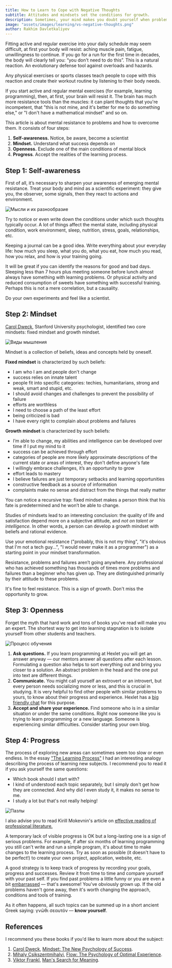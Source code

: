 ```yaml
---
title: How to Learn to Cope with Negative Thoughts
subtitle: Attitudes and mindsets set the conditions for growth.
description: Sometimes, your mind makes you doubt yourself when problems arise. That’s OK, you just need to learn to perceive it.
image: "assets/images/learning/vs-negative-thoughts.png"
author: Rakhim Davletkaliyev
---
```


Fitting active and regular exercise into your daily schedule may seem difficult, at first your body will resist: aching muscle pain, fatigue, unwillingness to continue. If you go for a run for the first time in decades, the body will clearly tell you: “you don't need to do this”. This is a natural reaction. An evolutionary defense tool against overloads and hazards.

Any physical exercises or sports classes teach people to cope with this reaction and create their workout routine by listening to their body needs.

If you start active and regular mental exercises (for example, learning programming), then, at first, your brain will resist it. The brain has much more resistance tools than the muscles: it can plant thoughts that you're incompetent, that "this is not mine, and it's better for me to do something else," or "I don't have a mathematical mindset" and so on.

This article is about mental resistance to problems and how to overcome them. It consists of four steps:

1. **Self-awareness.** Notice, be aware, become a scientist
2. **Mindset.** Understand what success depends on
3. **Openness.** Exclude one of the main conditions of mental block
4. **Progress**. Accept the realities of the learning process.

## Step 1: Self-awareness

First of all, it’s necessary to sharpen your awareness of emerging mental resistance. Treat your body and mind as a scientific experiment: they give you, the observer, some signals, then they react to actions and environment.

![Мысли и их разнообразие](/assets/images/learning/learning_1_en.png)

Try to notice or even write down the conditions under which such thoughts typically occur. A lot of things affect the mental state, including physical condition, work environment, sleep, nutrition, stress, goals, relationships, etc.

Keeping a journal can be a good idea. Write everything about your everyday life: how much you sleep, what you do, what you eat, how much you read, how you relax, and how is your training going.

It will be great if you can identify the reasons for good and bad days. Sleeping less than 7 hours plus meeting someone before lunch almost always have something with learning problems. Or physical activity and reduced consumption of sweets have something with successful training. Perhaps this is not a mere correlation, but a causality.

Do your own experiments and feel like a scientist.

## Step 2: Mindset

[Carol Dweck](https://en.wikipedia.org/wiki/Carol_Dweck), Stanford University psychologist, identified two core mindsets: fixed mindset and growth mindset.

![Виды мышления](/assets/images/learning/learning_2.png)

Mindset is a collection of beliefs, ideas and concepts held by oneself.

**Fixed mindset** is characterized by such beliefs:

- I am who I am and people don't change
- success relies on innate talent
- people fit into specific categories: techies, humanitarians, strong and weak, smart and stupid, etc.
- I should avoid changes and challenges to prevent the possibility of failure
- efforts are worthless
- I need to choose a path of the least effort
- being criticized is bad
- I have every right to complain about problems and failures

**Growth** **mindset** is characterized by such beliefs:

- I’m able to change, my abilities and intelligence can be developed over time if I put my mind to it
- success can be achieved through effort
- categories of people are more likely approximate descriptions of the current state or areas of interest, they don't define anyone's fate
- I willingly embrace challenges, it’s an opportunity to grow
- effort leads to mastery
- I believe failures are just temporary setbacks and learning opportunities
- constructive feedback as a source of information
- complaints make no sense and distract from the things that really matter

You can notice a recursive trap: fixed mindset makes a person think that his fate is predetermined and he won’t be able to change.

Studies of mindsets lead to an interesting conclusion: the quality of life and satisfaction depend more on a subjective attitude, and *not on talent or intelligence.* In other words, a person can develop a growth mindset with beliefs and rational evidence.

Use your emotional resistance ("probably, this is not my thing", "it's obvious that I'm not a tech guy...", "I would never make it as a programmer") as a starting point in your mindset transformation.

Resistance, problems and failures aren’t going anywhere. Any professional who has achieved something has thousands of times more problems and failures than a beginner who has given up. They are distinguished primarily by their attitude to these problems.

It's fine to feel resistance. This is a sign of growth. Don't miss the opportunity to grow.

## **Step 3: Openness**

Forget the myth that hard work and tons of books you've read will make you an expert. The shortest way to get into learning stagnation is to isolate yourself from other students and teachers.

![Процесс обучения](/assets/images/learning/learning_3.png)

1. **Ask questions.** If you learn programming at Hexlet you will get an answer anyway — our mentors answer all questions after each lesson. Formulating a question also helps to sort everything out and bring you closer to a solution. An abstract problem in the head and the one put into text are different things.
2. **Communicate.** You might call yourself an extrovert or an introvert, but every person needs socializing more or less, and this is crucial in studying. It is very helpful to find other people with similar problems to yours, to know about their progress and experience. Hexlet has a [big friendly chat](https://slack.hexlet.io) for this purpose.
3. **Accept and share your experience.** Find someone who is in a similar situation or under the same conditions. Right now someone like you is trying to learn programming or a new language. Someone is experiencing similar difficulties. Consider starting your own blog.

## **Step 4: Progress**

The process of exploring new areas can sometimes seem too slow or even endless. In the essay ["The Learning Process"](https://rakhim.org/process-of-learning/) I had an interesting analogy describing the process of learning new subjects. I recommend you to read it if you ask yourself the same questions:

- Which book should I start with?
- I kind of understood each topic separately, but I simply don't get how they are connected. And why did I even study it, it makes no sense to me.
- I study a lot but that's not really helping!

![Пазлы](/assets/images/learning/learning_4.png)

I also advise you to read Kirill Mokevnin's article on [effective reading of professional literature.](https://hexlet.io/blog/posts/how-to-read-professional-literature-more-effectively)

A temporary lack of visible progress is OK but a long-lasting one is a sign of serious problems. For example, if after six months of learning programming you still can't write and run a simple program, it's about time to make changes to the learning process. Try as soon as possible (it doesn't have to be perfect!) to create your own project, application, website, etc.

A good strategy is to keep track of progress by recording your goals, progress and successes. Review it from time to time and compare yourself with your past self. If you find past problems a little funny or you are even a bit [embarrassed](https://hello.rakh.im/how_to_evaluate_personal_growth/) — that's awesome! You've obviously grown up. If the old problems haven't gone away, then it's worth changing the approach, conditions and tools of training.

As it often happens, all such topics can be summed up in a short ancient Greek saying: γνῶθι σεαυτόν — **know yourself**.

## References

I recommend you these books if you'd like to learn more about the subject:

1. [Carol Dweck](https://en.wikipedia.org/wiki/Carol_Dweck#References), [Mindset: The New Psychology of Success](https://www.amazon.com/Mindset-Psychology-Carol-S-Dweck/dp/0345472322).
2. [Mihaly Csikszentmihalyi](https://en.wikipedia.org/wiki/Mihaly_Csikszentmihalyi), [Flow: The Psychology of Optimal Experience](https://www.amazon.com/Flow-Psychology-Experience-Perennial-Classics/dp/0061339202/ref=sr_1_1?crid=2SNPIPBAN139T&keywords=flow+the+psychology+of+optimal+experience&qid=1650616340&s=books&sprefix=Flow%3A+The+Psychology+of+Optimal+Experience%2Cstripbooks-intl-ship%2C217&sr=1-1).
3. [Viktor Frankl](https://en.wikipedia.org/wiki/Viktor_Frankl), [Man's Search for Meaning](https://www.amazon.com/Mans-Search-Meaning-Viktor-Frankl/dp/0807014273/ref=sr_1_1?crid=1EYLE5AI3M18L&keywords=Man%27s+Search+for+Meaning&qid=1650616396&s=books&sprefix=man%27s+search+for+meaning%2Cstripbooks-intl-ship%2C210&sr=1-1).

